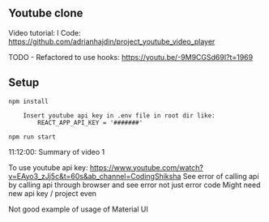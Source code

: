 ## Youtube clone

Video tutorial: l
Code: https://github.com/adrianhajdin/project_youtube_video_player

TODO - Refactored to use hooks: https://youtu.be/-9M9CGSd69I?t=1969

## Setup 
```npm install```
```
    Insert youtube api key in .env file in root dir like:
        REACT_APP_API_KEY = '#######'
```
```npm run start```

11:12:00: Summary of video 1

To use youtube api key:
https://www.youtube.com/watch?v=EAyo3_zJj5c&t=60s&ab_channel=CodingShiksha
See error of calling api by calling api through browser and see error not just error code
Might need new api key / project even

Not good example of usage of Material UI
